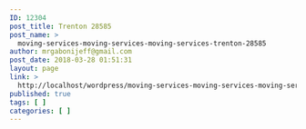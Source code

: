 ```yaml
---
ID: 12304
post_title: Trenton 28585
post_name: >
  moving-services-moving-services-moving-services-trenton-28585
author: mrgabonijeff@gmail.com
post_date: 2018-03-28 01:51:31
layout: page
link: >
  http://localhost/wordpress/moving-services-moving-services-moving-services-trenton-28585/
published: true
tags: [ ]
categories: [ ]
---
```

